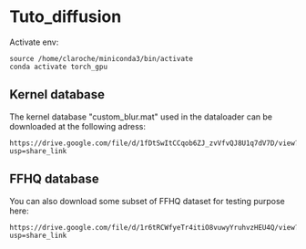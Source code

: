 # Tuto_diffusion

Activate env:
```
source /home/claroche/miniconda3/bin/activate 
conda activate torch_gpu
```

## Kernel database

The kernel database "custom_blur.mat" used in the dataloader can be downloaded at the following adress:
```
https://drive.google.com/file/d/1fDtSwItCCqob6ZJ_zvVfvQJ8U1q7dV7D/view?usp=share_link
```

## FFHQ database 
 You can also download some subset of FFHQ dataset for testing purpose here:
 ```
https://drive.google.com/file/d/1r6tRCWfyeTr4itiO8vuwyYruhvzHEU4Q/view?usp=share_link
 ```

